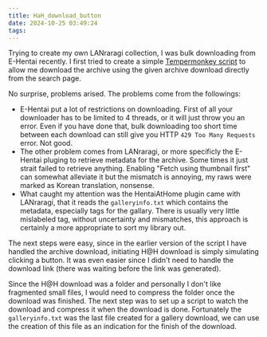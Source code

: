 ```yaml
---
title: HaH_download_button
date: 2024-10-25 03:49:24
tags:
---
```

Trying to create my own LANraragi collection, I was bulk downloading from E-Hentai recently.
I first tried to create a simple [Tempermonkey script](https://greasyfork.org/scripts/510654-exhentai-archive-download-button) to allow me download the archive using the given archive download directly from the search page.

No surprise, problems arised. The problems come from the followings:

- E-Hentai put a lot of restrictions on downloading. First of all your downloader has to be limited to 4 threads, or it will just throw you an error. Even if you have done that, bulk downloading too short time between each download can still give you HTTP `429 Too Many Requests` error. Not good.
- The other problem comes from LANraragi, or more specificly the E-Hentai pluging to retrieve metadata for the archive. Some times it just strait failed to retrieve anything. Enabling "Fetch using thumbnail first" can somewhat alleviate it but the mismatch is annoying, my raws were marked as Korean translation, nonsense.
- What caught my attention was the HentaiAtHome plugin came with LANraragi, that it reads the `galleryinfo.txt` which contains the metadata, especially tags for the gallary. There is usually very little mislabeled tag, without uncertainty and mismatches, this approach is certainly a more appropriate to sort my library out.

The next steps were easy, since in the earlier version of the script I have handled the archive download, initiating H@H download is simply simulating clicking a button.
It was even easier since I didn't need to handle the download link (there was waiting before the link was generated).

Since the H@H download was a folder and personally I don't like fragmented small files, I would need to compress the folder once the download was finished. 
The next step was to set up a script to watch the download and compress it when the download is done.
Fortunately the `galleryinfo.txt` was the last file created for a gallery download, we can use the creation of this file as an indication for the finish of the download.